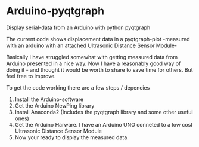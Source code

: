# Arduino-pyqtgraph
Display serial-data from an Arduino with python pyqtgraph 

The current code shows displacement data in a pyqtgraph-plot 
-measured with an arduino with an attached Ultrasonic Distance Sensor Module-

Basically I have struggled somewhat with getting measured data  from Arduino presented in a nice way.
Now I have a reasonably good way of doing it - and thought it would be worth to share to save time for others. But feel free to improve.

To get the code working there are a few steps / depencies
1. Install the Arduino-software
2. Get the Arduino NewPing library
3. Install Anaconda2 (Includes the pyqtgraph library and some other useful ones)
4. Get the Arduino Harware. I have an Arduino UNO conneted to a low cost Ultrasonic Distance Sensor Module
5. Now your ready to display the measured data.
